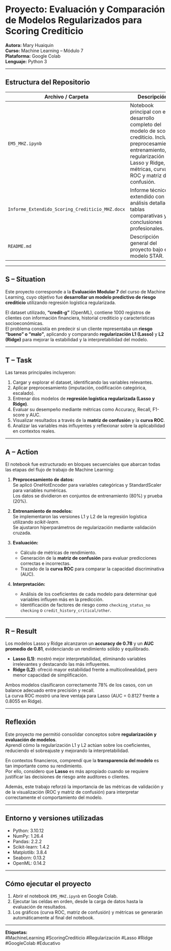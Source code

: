 # Proyecto: Evaluación y Comparación de Modelos Regularizados para Scoring Crediticio

**Autora:** Mary Huaiquin  
**Curso:** Machine Learning – Módulo 7  
**Plataforma:** Google Colab  
**Lenguaje:** Python 3  

---

## Estructura del Repositorio

| Archivo / Carpeta | Descripción |
|--------------------|-------------|
| `EM5_MHZ.ipynb` | Notebook principal con el desarrollo completo del modelo de scoring crediticio. Incluye preprocesamiento, entrenamiento, regularización Lasso y Ridge, métricas, curva ROC y matriz de confusión. |
| `Informe_Extendido_Scoring_Crediticio_MHZ.docx` | Informe técnico extendido con análisis detallado, tablas comparativas y conclusiones profesionales. |
| `README.md` | Descripción general del proyecto bajo el modelo STAR. |

---

## S – Situation

Este proyecto corresponde a la **Evaluación Modular 7** del curso de Machine Learning, cuyo objetivo fue **desarrollar un modelo predictivo de riesgo crediticio** utilizando regresión logística regularizada.

El dataset utilizado, **“credit-g”** (OpenML), contiene 1000 registros de clientes con información financiera, historial crediticio y características socioeconómicas.  
El problema consistía en predecir si un cliente representaba un **riesgo “bueno” o “malo”**, aplicando y comparando **regularización L1 (Lasso)** y **L2 (Ridge)** para mejorar la estabilidad y la interpretabilidad del modelo.

---

## T – Task

Las tareas principales incluyeron:

1. Cargar y explorar el dataset, identificando las variables relevantes.  
2. Aplicar preprocesamiento (imputación, codificación categórica, escalado).  
3. Entrenar dos modelos de **regresión logística regularizada (Lasso y Ridge)**.  
4. Evaluar su desempeño mediante métricas como Accuracy, Recall, F1-score y AUC.  
5. Visualizar resultados a través de la **matriz de confusión** y la **curva ROC**.  
6. Analizar las variables más influyentes y reflexionar sobre la aplicabilidad en contextos reales.

---

## A – Action

El notebook fue estructurado en bloques secuenciales que abarcan todas las etapas del flujo de trabajo de Machine Learning:

1. **Preprocesamiento de datos:**  
   Se aplicó OneHotEncoder para variables categóricas y StandardScaler para variables numéricas.  
   Los datos se dividieron en conjuntos de entrenamiento (80%) y prueba (20%).

2. **Entrenamiento de modelos:**  
   Se implementaron las versiones L1 y L2 de la regresión logística utilizando *scikit-learn*.  
   Se ajustaron hiperparámetros de regularización mediante validación cruzada.

3. **Evaluación:**  
   - Cálculo de métricas de rendimiento.  
   - Generación de la **matriz de confusión** para evaluar predicciones correctas e incorrectas.  
   - Trazado de la **curva ROC** para comparar la capacidad discriminativa (AUC).  

4. **Interpretación:**  
   - Análisis de los coeficientes de cada modelo para determinar qué variables influyen más en la predicción.  
   - Identificación de factores de riesgo como `checking_status_no checking` o `credit_history_critical/other`.  

---

## R – Result

Los modelos Lasso y Ridge alcanzaron un **accuracy de 0.78** y un **AUC promedio de 0.81**, evidenciando un rendimiento sólido y equilibrado.  

- **Lasso (L1)**: mostró mejor interpretabilidad, eliminando variables irrelevantes y destacando las más influyentes.  
- **Ridge (L2)**: ofreció mayor estabilidad frente a multicolinealidad, pero menor capacidad de simplificación.

Ambos modelos clasificaron correctamente 78% de los casos, con un balance adecuado entre precisión y recall.  
La curva ROC mostró una leve ventaja para Lasso (AUC = 0.8127 frente a 0.8055 en Ridge).

---

## Reflexión

Este proyecto me permitió consolidar conceptos sobre **regularización y evaluación de modelos**.  
Aprendí cómo la regularización L1 y L2 actúan sobre los coeficientes, reduciendo el sobreajuste y mejorando la interpretabilidad.  

En contextos financieros, comprendí que la **transparencia del modelo** es tan importante como su rendimiento.  
Por ello, considero que **Lasso** es más apropiado cuando se requiere justificar las decisiones de riesgo ante auditores o clientes.

Además, este trabajo reforzó la importancia de las métricas de validación y de la visualización (ROC y matriz de confusión) para interpretar correctamente el comportamiento del modelo.

---

## Entorno y versiones utilizadas

- Python: 3.10.12  
- NumPy: 1.26.4  
- Pandas: 2.2.2  
- Scikit-learn: 1.4.2  
- Matplotlib: 3.8.4  
- Seaborn: 0.13.2  
- OpenML: 0.14.2  

---

## Cómo ejecutar el proyecto

1. Abrir el notebook `EM5_MHZ.ipynb` en Google Colab.  
2. Ejecutar las celdas en orden, desde la carga de datos hasta la evaluación de resultados.  
3. Los gráficos (curva ROC, matriz de confusión) y métricas se generarán automáticamente al final del notebook.  

---

**Etiquetas:**  
#MachineLearning #ScoringCrediticio #Regularización #Lasso #Ridge #GoogleColab #Educativo
